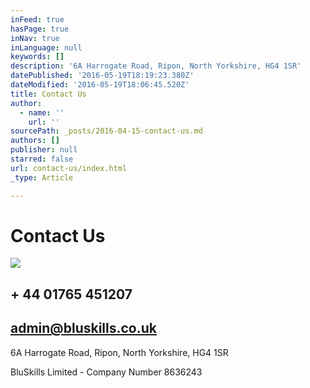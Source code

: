```yaml
---
inFeed: true
hasPage: true
inNav: true
inLanguage: null
keywords: []
description: '6A Harrogate Road, Ripon, North Yorkshire, HG4 1SR'
datePublished: '2016-05-19T18:19:23.380Z'
dateModified: '2016-05-19T18:06:45.520Z'
title: Contact Us
author:
  - name: ''
    url: ''
sourcePath: _posts/2016-04-15-contact-us.md
authors: []
publisher: null
starred: false
url: contact-us/index.html
_type: Article

---
```

# Contact Us
![](https://the-grid-user-content.s3-us-west-2.amazonaws.com/586c33bc-8d35-44c5-b62b-a957cad20b04.jpg)

## + 44 01765 451207 

## admin@bluskills.co.uk

6A Harrogate Road, Ripon, North Yorkshire, HG4 1SR

BluSkills Limited - Company Number 8636243